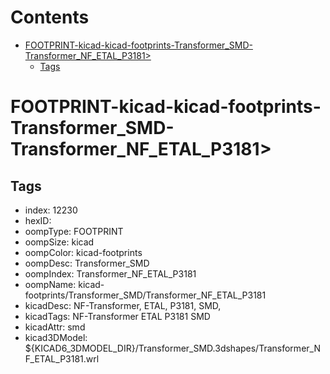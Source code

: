 



Contents
========

* [FOOTPRINT-kicad-kicad-footprints-Transformer_SMD-Transformer_NF_ETAL_P3181>](#footprint-kicad-kicad-footprints-transformer_smd-transformer_nf_etal_p3181)
	* [Tags](#tags)

# FOOTPRINT-kicad-kicad-footprints-Transformer_SMD-Transformer_NF_ETAL_P3181>

## Tags

- index: 12230
- hexID: 
- oompType: FOOTPRINT
- oompSize: kicad
- oompColor: kicad-footprints
- oompDesc: Transformer_SMD
- oompIndex: Transformer_NF_ETAL_P3181
- oompName: kicad-footprints/Transformer_SMD/Transformer_NF_ETAL_P3181
- kicadDesc: NF-Transformer, ETAL, P3181, SMD,
- kicadTags: NF-Transformer ETAL P3181 SMD
- kicadAttr: smd
- kicad3DModel: ${KICAD6_3DMODEL_DIR}/Transformer_SMD.3dshapes/Transformer_NF_ETAL_P3181.wrl
